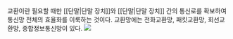 교환이란 필요할 때만 [[단말|단말 장치]]와 [[단말|단말 장치]] 간의 통신로를 확보하여 통신망 전체의 효율화를 이룩하는 것이다. 교환망에는 전화교환망, 패킷교환망, 회선교환망, 종합정보통신망이 있다.
![](http://www.ktword.co.kr/img_data/450_1.JPG)
